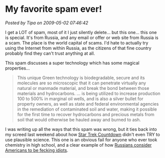 # My favorite spam ever!

*Posted by Tipa on 2009-05-02 07:46:42*

I get a LOT of spam, most of it I just silently delete... but this one... this one is special. It's from Russia, and any email or offer or web site from Russia is a scam. The place is the world capital of scams. I'd hate to actually try using the Internet from within Russia, as the citizens of that fine country probably find they can't trust anything at all.

This spam discusses a super technology which has some magical properties...

> This unique Green technology is biodegradable, secure and its molecules are so microscopic that it can penetrate virtually any natural or manmade material, and break the bond between those materials and hydrocarbons. ... is being utilized to increase production 100 to 500% in marginal oil wells, and is also a silver bullet for property owners, as well as state and federal environmental agencies in the remediation of contaminated soil and water, making it possible for the first time to recover hydrocarbons and precious metals from soil that would otherwise be hauled away and burned to ash.


I was writing up all the ways that this spam was wrong, but it ties back into my screed last weekend about how [Star Trek Countdown](../../../index.php/2009/04/25/star-trek-countdown-taking-the-science-out-of-science-fiction/) didn't even TRY to use plausible science. This one is an obvious fail for anyone who ever took chemistry in high school, and a clear example of how [Russians consider Americans to be fecking idiots](http://blog.tanyakhovanova.com/?p=93).

